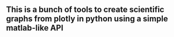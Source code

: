## This is a bunch of tools to create scientific graphs from plotly in python using a simple matlab-like API